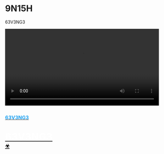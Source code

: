 # 9N15H
63V3NG3 




  <video src="mudiyan.mp4" style="width:100%;" /><br/>
  
  <h2><font size="3"><a href=><font color="1da1f2">63V3NG3</font>
  
<h2><font color="White" size="6">63V3NG3</font><br>
     	<font color="000000" size="3">☣</font>
